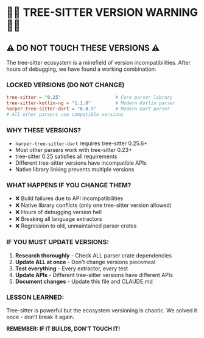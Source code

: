 # 🚨🔴 TREE-SITTER VERSION WARNING 🔴🚨

## ⚠️ DO NOT TOUCH THESE VERSIONS ⚠️

The tree-sitter ecosystem is a minefield of version incompatibilities. After hours of debugging, we have found a working combination:

### LOCKED VERSIONS (DO NOT CHANGE)
```toml
tree-sitter = "0.25"                    # Core parser library
tree-sitter-kotlin-ng = "1.1.0"         # Modern Kotlin parser
harper-tree-sitter-dart = "0.0.5"       # Modern Dart parser
# All other parsers use compatible versions
```

### WHY THESE VERSIONS?
- `harper-tree-sitter-dart` requires tree-sitter 0.25.6+
- Most other parsers work with tree-sitter 0.23+
- tree-sitter 0.25 satisfies all requirements
- Different tree-sitter versions have incompatible APIs
- Native library linking prevents multiple versions

### WHAT HAPPENS IF YOU CHANGE THEM?
- ❌ Build failures due to API incompatibilities
- ❌ Native library conflicts (only one tree-sitter version allowed)
- ❌ Hours of debugging version hell
- ❌ Breaking all language extractors
- ❌ Regression to old, unmaintained parser crates

### IF YOU MUST UPDATE VERSIONS:
1. **Research thoroughly** - Check ALL parser crate dependencies
2. **Update ALL at once** - Don't change versions piecemeal
3. **Test everything** - Every extractor, every test
4. **Update APIs** - Different tree-sitter versions have different APIs
5. **Document changes** - Update this file and CLAUDE.md

### LESSON LEARNED:
Tree-sitter is powerful but the ecosystem versioning is chaotic. We solved it once - don't break it again.

**REMEMBER: IF IT BUILDS, DON'T TOUCH IT!**